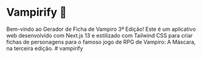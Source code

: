 # Vampirify 🦇

Bem-vindo ao Gerador de Ficha de Vampiro 3ª Edição! Este é um aplicativo web desenvolvido com Next.js 13 e estilizado com Tailwind CSS para criar fichas de personagens para o famoso jogo de RPG de Vampiro: A Máscara, na terceira edição.
#   v a m p i r i f y  
 